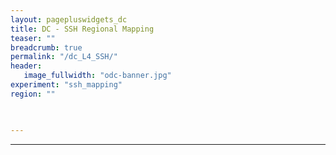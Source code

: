 ```yaml
---
layout: pagepluswidgets_dc
title: DC - SSH Regional Mapping 
teaser: ""
breadcrumb: true
permalink: "/dc_L4_SSH/"
header:
   image_fullwidth: "odc-banner.jpg" 
experiment: "ssh_mapping"
region: ""
 


--- 
```


  
---
